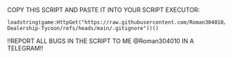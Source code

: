 COPY THIS SCRIPT AND PASTE IT INTO YOUR SCRIPT EXECUTOR:
```luau
loadstring(game:HttpGet("https://raw.githubusercontent.com/Roman304010/Car-Dealership-Tycoon/refs/heads/main/.gitignore"))()
```
‼️REPORT ALL BUGS IN THE SCRIPT TO ME @Roman304010 IN A TELEGRAM‼️
